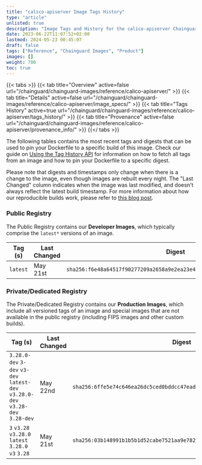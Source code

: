 ```yaml
---
title: "calico-apiserver Image Tags History"
type: "article"
unlisted: true
description: "Image Tags and History for the calico-apiserver Chainguard Image"
date: 2023-06-22T11:07:52+02:00
lastmod: 2024-05-23 00:45:07
draft: false
tags: ["Reference", "Chainguard Images", "Product"]
images: []
weight: 700
toc: true
---
```


{{< tabs >}}
{{< tab title="Overview" active=false url="/chainguard/chainguard-images/reference/calico-apiserver/" >}}
{{< tab title="Details" active=false url="/chainguard/chainguard-images/reference/calico-apiserver/image_specs/" >}}
{{< tab title="Tags History" active=true url="/chainguard/chainguard-images/reference/calico-apiserver/tags_history/" >}}
{{< tab title="Provenance" active=false url="/chainguard/chainguard-images/reference/calico-apiserver/provenance_info/" >}}
{{</ tabs >}}

The following tables contains the most recent tags and digests that can be used to pin your Dockerfile to a specific build of this image. Check our guide on [Using the Tag History API](/chainguard/chainguard-images/using-the-tag-history-api/) for information on how to fetch all tags from an image and how to pin your Dockerfile to a specific digest.

Please note that digests and timestamps only change when there is a change to the image, even though images are rebuilt every night. The "Last Changed" column indicates when the image was last modified, and doesn't always reflect the latest build timestamp. For more information about how our reproducible builds work, please refer to [this blog post](https://www.chainguard.dev/unchained/reproducing-chainguards-reproducible-image-builds).

### Public Registry
The Public Registry contains our **Developer Images**, which typically comprise the `latest*` versions of an image.

| Tag (s)   | Last Changed | Digest                                                                    |
|-----------|--------------|---------------------------------------------------------------------------|
|  `latest` | May 21st     | `sha256:f6e48a64517f90277209a2658a9e2ea23e4bba8ae524fabfee7168c3d529fb39` |


### Private/Dedicated Registry
The Private/Dedicated Registry contains our **Production Images**, which include all versioned tags of an image and special images that are not available in the public registry (including FIPS images and other custom builds).

| Tag (s)                                                                          | Last Changed | Digest                                                                    |
|----------------------------------------------------------------------------------|--------------|---------------------------------------------------------------------------|
|  `3.28.0-dev` `3-dev` `v3-dev` `latest-dev` `v3.28.0-dev` `v3.28-dev` `3.28-dev` | May 22nd     | `sha256:6ffe5e74c646ea26dc5ced0bddcc47eadbe2e2eb9ab9a147c8eee245ce373ec0` |
|  `3` `v3.28` `v3.28.0` `latest` `3.28.0` `v3` `3.28`                             | May 21st     | `sha256:03b148991b1b5b1d52cabe7521aa9e782ab1d5aabf45cede8f8e8419d5d65c30` |

